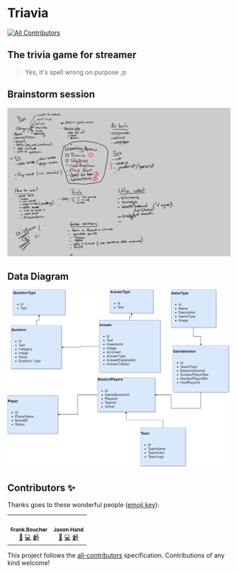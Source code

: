 # Triavia
<!-- ALL-CONTRIBUTORS-BADGE:START - Do not remove or modify this section -->
[![All Contributors](https://img.shields.io/badge/all_contributors-2-orange.svg?style=flat-square)](#contributors-)
<!-- ALL-CONTRIBUTORS-BADGE:END -->

## The **trivia** game for streamer

> Yes, it's spell wrong on purpose ;p

## Brainstorm session

![Whiteboard Session][WhiteboardSession]


## Data Diagram

![Data Diagram][DataDiagram]



[WhiteboardSession]: medias/WhiteBoard.svg
[DataDiagram]: medias/triavia-data-diagram.png
## Contributors ✨

Thanks goes to these wonderful people ([emoji key](https://allcontributors.org/docs/en/emoji-key)):

<!-- ALL-CONTRIBUTORS-LIST:START - Do not remove or modify this section -->
<!-- prettier-ignore-start -->
<!-- markdownlint-disable -->
<table>
  <tr>
    <td align="center"><a href="http://cloud5mins.com"><img src="https://avatars3.githubusercontent.com/u/2404846?v=4" width="100px;" alt=""/><br /><sub><b>Frank Boucher</b></sub></a><br /><a href="#ideas-fboucher" title="Ideas, Planning, & Feedback">🤔</a> <a href="https://github.com/FBoucher/triavia/commits?author=fboucher" title="Code">💻</a> <a href="#video-fboucher" title="Videos">📹</a></td>
    <td align="center"><a href="http://www.jasonhand.com"><img src="https://avatars0.githubusercontent.com/u/1173344?v=4" width="100px;" alt=""/><br /><sub><b>Jason Hand</b></sub></a><br /><a href="#ideas-jasonhand" title="Ideas, Planning, & Feedback">🤔</a> <a href="https://github.com/FBoucher/triavia/commits?author=jasonhand" title="Code">💻</a> <a href="#video-jasonhand" title="Videos">📹</a></td>
  </tr>
</table>

<!-- markdownlint-enable -->
<!-- prettier-ignore-end -->
<!-- ALL-CONTRIBUTORS-LIST:END -->

This project follows the [all-contributors](https://github.com/all-contributors/all-contributors) specification. Contributions of any kind welcome!